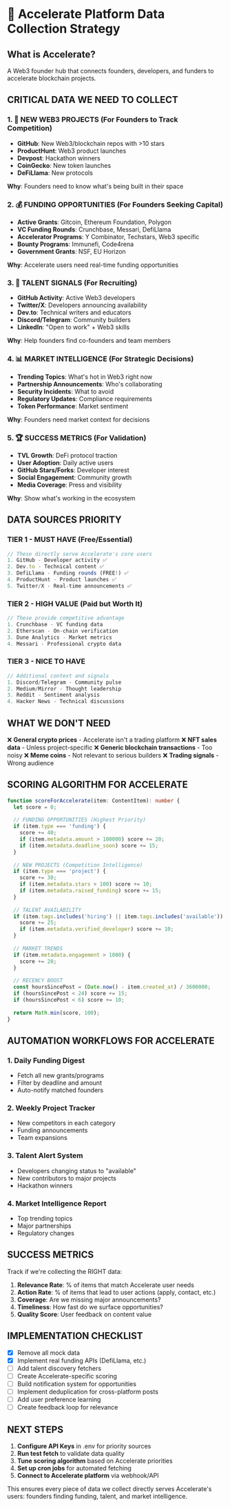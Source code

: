 # 🎯 Accelerate Platform Data Collection Strategy

## What is Accelerate?
A Web3 founder hub that connects founders, developers, and funders to accelerate blockchain projects.

## CRITICAL DATA WE NEED TO COLLECT

### 1. 🚀 **NEW WEB3 PROJECTS** (For Founders to Track Competition)
- **GitHub**: New Web3/blockchain repos with >10 stars
- **ProductHunt**: Web3 product launches
- **Devpost**: Hackathon winners
- **CoinGecko**: New token launches
- **DeFiLlama**: New protocols

**Why**: Founders need to know what's being built in their space

### 2. 💰 **FUNDING OPPORTUNITIES** (For Founders Seeking Capital)
- **Active Grants**: Gitcoin, Ethereum Foundation, Polygon
- **VC Funding Rounds**: Crunchbase, Messari, DefiLlama
- **Accelerator Programs**: Y Combinator, Techstars, Web3 specific
- **Bounty Programs**: Immunefi, Code4rena
- **Government Grants**: NSF, EU Horizon

**Why**: Accelerate users need real-time funding opportunities

### 3. 👥 **TALENT SIGNALS** (For Recruiting)
- **GitHub Activity**: Active Web3 developers
- **Twitter/X**: Developers announcing availability
- **Dev.to**: Technical writers and educators
- **Discord/Telegram**: Community builders
- **LinkedIn**: "Open to work" + Web3 skills

**Why**: Help founders find co-founders and team members

### 4. 📊 **MARKET INTELLIGENCE** (For Strategic Decisions)
- **Trending Topics**: What's hot in Web3 right now
- **Partnership Announcements**: Who's collaborating
- **Security Incidents**: What to avoid
- **Regulatory Updates**: Compliance requirements
- **Token Performance**: Market sentiment

**Why**: Founders need market context for decisions

### 5. 🏆 **SUCCESS METRICS** (For Validation)
- **TVL Growth**: DeFi protocol traction
- **User Adoption**: Daily active users
- **GitHub Stars/Forks**: Developer interest
- **Social Engagement**: Community growth
- **Media Coverage**: Press and visibility

**Why**: Show what's working in the ecosystem

## DATA SOURCES PRIORITY

### TIER 1 - MUST HAVE (Free/Essential)
```javascript
// These directly serve Accelerate's core users
1. GitHub - Developer activity ✅
2. Dev.to - Technical content ✅
3. DefiLlama - Funding rounds (FREE!) ✅
4. ProductHunt - Product launches ✅
5. Twitter/X - Real-time announcements ✅
```

### TIER 2 - HIGH VALUE (Paid but Worth It)
```javascript
// These provide competitive advantage
1. Crunchbase - VC funding data
2. Etherscan - On-chain verification
3. Dune Analytics - Market metrics
4. Messari - Professional crypto data
```

### TIER 3 - NICE TO HAVE
```javascript
// Additional context and signals
1. Discord/Telegram - Community pulse
2. Medium/Mirror - Thought leadership
3. Reddit - Sentiment analysis
4. Hacker News - Technical discussions
```

## WHAT WE DON'T NEED

❌ **General crypto prices** - Accelerate isn't a trading platform
❌ **NFT sales data** - Unless project-specific
❌ **Generic blockchain transactions** - Too noisy
❌ **Meme coins** - Not relevant to serious builders
❌ **Trading signals** - Wrong audience

## SCORING ALGORITHM FOR ACCELERATE

```typescript
function scoreForAccelerate(item: ContentItem): number {
  let score = 0;
  
  // FUNDING OPPORTUNITIES (Highest Priority)
  if (item.type === 'funding') {
    score += 40;
    if (item.metadata.amount > 100000) score += 20;
    if (item.metadata.deadline_soon) score += 15;
  }
  
  // NEW PROJECTS (Competition Intelligence)
  if (item.type === 'project') {
    score += 30;
    if (item.metadata.stars > 100) score += 10;
    if (item.metadata.raised_funding) score += 15;
  }
  
  // TALENT AVAILABILITY
  if (item.tags.includes('hiring') || item.tags.includes('available')) {
    score += 25;
    if (item.metadata.verified_developer) score += 10;
  }
  
  // MARKET TRENDS
  if (item.metadata.engagement > 1000) {
    score += 20;
  }
  
  // RECENCY BOOST
  const hoursSincePost = (Date.now() - item.created_at) / 3600000;
  if (hoursSincePost < 24) score += 15;
  if (hoursSincePost < 6) score += 10;
  
  return Math.min(score, 100);
}
```

## AUTOMATION WORKFLOWS FOR ACCELERATE

### 1. **Daily Funding Digest**
- Fetch all new grants/programs
- Filter by deadline and amount
- Auto-notify matched founders

### 2. **Weekly Project Tracker**
- New competitors in each category
- Funding announcements
- Team expansions

### 3. **Talent Alert System**
- Developers changing status to "available"
- New contributors to major projects
- Hackathon winners

### 4. **Market Intelligence Report**
- Top trending topics
- Major partnerships
- Regulatory changes

## SUCCESS METRICS

Track if we're collecting the RIGHT data:

1. **Relevance Rate**: % of items that match Accelerate user needs
2. **Action Rate**: % of items that lead to user actions (apply, contact, etc.)
3. **Coverage**: Are we missing major announcements?
4. **Timeliness**: How fast do we surface opportunities?
5. **Quality Score**: User feedback on content value

## IMPLEMENTATION CHECKLIST

- [x] Remove all mock data
- [x] Implement real funding APIs (DefiLlama, etc.)
- [ ] Add talent discovery fetchers
- [ ] Create Accelerate-specific scoring
- [ ] Build notification system for opportunities
- [ ] Implement deduplication for cross-platform posts
- [ ] Add user preference learning
- [ ] Create feedback loop for relevance

## NEXT STEPS

1. **Configure API Keys** in .env for priority sources
2. **Run test fetch** to validate data quality
3. **Tune scoring algorithm** based on Accelerate priorities
4. **Set up cron jobs** for automated fetching
5. **Connect to Accelerate platform** via webhook/API

This ensures every piece of data we collect directly serves Accelerate's users: founders finding funding, talent, and market intelligence.